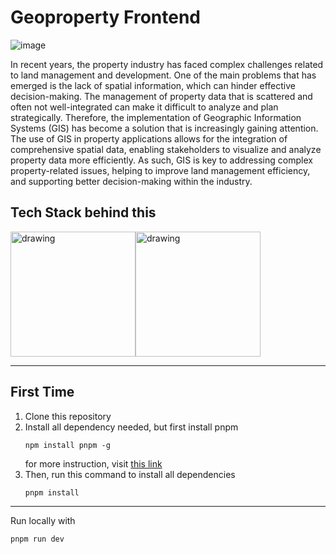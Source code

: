 # Geoproperty Frontend
![image](https://github.com/nerdvanahub/geoproperty-frontend/assets/139702000/a84ebfe6-7b08-41cf-b76c-61edb850b117)

In recent years, the property industry has faced complex challenges related to land management and development. One of the main problems that has emerged is the lack of spatial information, which can hinder effective decision-making. The management of property data that is scattered and often not well-integrated can make it difficult to analyze and plan strategically. Therefore, the implementation of Geographic Information Systems (GIS) has become a solution that is increasingly gaining attention. The use of GIS in property applications allows for the integration of comprehensive spatial data, enabling stakeholders to visualize and analyze property data more efficiently. As such, GIS is key to addressing complex property-related issues, helping to improve land management efficiency, and supporting better decision-making within the industry.

## Tech Stack behind this
<div style="display:flex">
   <img src="https://github.com/nerdvanahub/geoproperty-frontend/assets/139702000/24ed4cfe-43d1-433a-9ef4-b0657952912e" alt="drawing" style="width:200px;"/> 
<img src="https://github.com/nerdvanahub/geoproperty-frontend/assets/139702000/196af244-901f-4345-be81-a98da3a1c738" alt="drawing" style="width:200px;"/>  
</div>


---

## First Time
1. Clone this repository
2. Install all dependency needed, but first install pnpm
   ```shell
   npm install pnpm -g
   ```
   for more instruction, visit [this link](https://pnpm.io/installation)
4. Then, run this command to install all dependencies
   ```shell
   pnpm install
   ```
---

Run locally with
```shell
pnpm run dev
```


